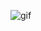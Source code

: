 ![gif](https://64.media.tumblr.com/f4d547ef5e5cb1a1626fcbc6e8891bac/8ac2aaa1cd033b6d-73/s1280x1920/c6fafced1a829d51e8e296c87a961f34b6e8e0a8.gifv)
